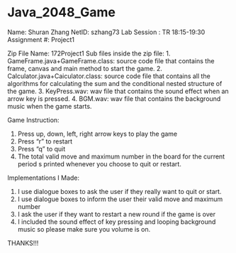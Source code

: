 # Java_2048_Game
Name: Shuran Zhang
NetID: szhang73
Lab Session : TR 18:15-19:30
Assignment #: Project1

Zip File Name: 172Project1
Sub files inside the zip file:
	1. GameFrame.java+GameFrame.class: source code file that contains the frame, canvas and main method to start the game.
	2. Calculator.java+Caiculator.class: source code file that contains all the algorithms for calculating the sum and the conditional nested structure of the game.
	3. KeyPress.wav: wav file that contains the sound effect when an arrow key is pressed.
	4. BGM.wav: wav file that contains the background music when the game starts.

Game Instruction:
1. Press up, down, left, right arrow keys to play the game
2. Press “r” to restart
3. Press “q” to quit
4. The total valid move and maximum number in the board for the current period s printed whenever you choose to quit or restart.

Implementations I Made:
1. I use dialogue boxes to ask the user if they really want to quit or start.
2. I use dialogue boxes to inform the user their valid move and maximum number
3. I ask the user if they want to restart a new round if the game is over
4. I included the sound effect of key pressing and looping background music so please make sure you volume is on. 

THANKS!!!
